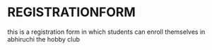 # REGISTRATIONFORM

this is a registration form in which students can enroll themselves in abhiruchi the hobby club
